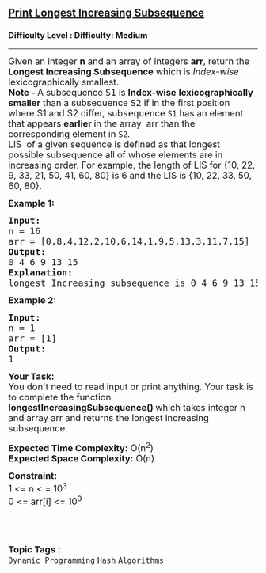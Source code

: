 <h2><a href="https://www.geeksforgeeks.org/problems/printing-longest-increasing-subsequence/0">Print Longest Increasing Subsequence</a></h2><h3>Difficulty Level : Difficulty: Medium</h3><hr><div class="problems_problem_content__Xm_eO"><p><span style="font-size: 18px;">Given an integer <strong>n</strong> and an array of integers <strong>arr</strong>, return the <strong>Longest Increasing Subsequence</strong> which is <em>Index-wise</em> lexicographically smallest.<br><strong>Note -&nbsp;</strong>A subsequence&nbsp;<span style="font-family: monospace;">S1</span>&nbsp;is&nbsp;<strong>Index-wise</strong>&nbsp;<strong>lexicographically smaller</strong>&nbsp;than a subsequence&nbsp;<span style="font-family: monospace;">S2</span>&nbsp;if in the first position where S1 and S2 differ, sub<span style="font-family: 'andale mono', monospace;">seque</span>nce&nbsp;<code>S1</code>&nbsp;has an element that appears&nbsp;<strong>earlier </strong>in the array&nbsp; arr than the corresponding element in&nbsp;<code>S2</code>.<br>LIS&nbsp; of a given sequence is defined as that longest possible subsequence all of whose elements are in increasing order. For example, the length of LIS for {10, 22, 9, 33, 21, 50, 41, 60, 80} is 6 and the LIS is {10, 22, 33, 50, 60, 80}.&nbsp;</span></p>
<p><strong><span style="font-size: 18px;">Example 1:</span></strong></p>
<pre><span style="font-size: 18px;"><strong>Input:</strong>
n = 16
arr = [0,8,4,12,2,10,6,14,1,9,5,13,3,11,7,15]
<strong>Output:</strong>
0 4 6 9 13 15 
<strong>Explanation:</strong>
longest Increasing subsequence is 0 4 6 9 13 15  and the length of the longest increasing subsequence is 6.</span></pre>
<p><strong><span style="font-size: 18px;">Example 2:</span></strong></p>
<pre><strong><span style="font-size: 18px;">Input:</span></strong>
<span style="font-size: 18px;">n = 1
arr = [1]
<strong>Output:</strong>
1</span></pre>
<p><span style="font-size: 18px;"><strong>Your Task:</strong><br>You don't need to read input or print anything. Your task is to complete the function <strong>longestIncreasingSubsequence()&nbsp;</strong>which takes integer n and array arr&nbsp;and returns the longest increasing subsequence.</span></p>
<p><span style="font-size: 18px;"><strong>Expected Time Complexity:</strong> O(n<sup>2</sup>)<br><strong>Expected Space Complexity:</strong> O(n)</span></p>
<p><strong><span style="font-size: 18px;">Constraint:</span></strong><br><span style="font-size: 18px;">1 &lt;= n &lt; = 10<sup>3</sup><br>0 &lt;= arr[i] &lt;= 10<sup>9</sup></span></p>
<p>&nbsp;</p></div><br><p><span style=font-size:18px><strong>Topic Tags : </strong><br><code>Dynamic Programming</code>&nbsp;<code>Hash</code>&nbsp;<code>Algorithms</code>&nbsp;
